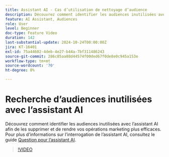 ```yaml
---
title: Assistant AI - Cas d’utilisation de nettoyage d’audience
description: Découvrez comment identifier les audiences inutilisées avec l’assistant AI afin de les supprimer et de rendre vos opérations marketing plus efficaces.
feature: AI Assistant, Audiences
role: User
level: Beginner
doc-type: Feature Video
duration: 142
last-substantial-update: 2024-10-24T00:00:00Z
jira: KT-16401
exl-id: 75a44602-4deb-4e27-b44a-7bf311486243
source-git-commit: 286c85aa88d44574f00ded67f0de8e0c945a153e
workflow-type: tm+mt
source-wordcount: '70'
ht-degree: 0%

---
```


# Recherche d’audiences inutilisées avec l’assistant AI

Découvrez comment identifier les audiences inutilisées avec l’assistant AI afin de les supprimer et de rendre vos opérations marketing plus efficaces. Pour plus d’informations sur l’interrogation de l’assistant AI, consultez le guide [Question pour l’assistant AI](https://experienceleague.adobe.com/fr/docs/experience-platform/ai-assistant/questions).

>[!VIDEO](https://video.tv.adobe.com/v/3435532/?learn=on&enablevpops)
